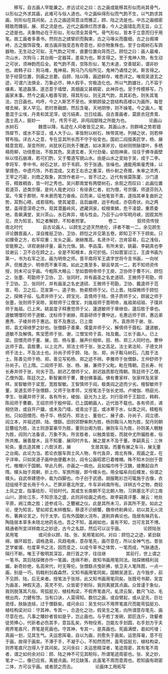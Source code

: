 <!-- { "loadSidebar": true } -->
　　移写，自古画人罕能兼之。彦远试论之曰：古之画或能移其形似而尚其骨气，以形似之外求其画，此难可与俗人道也。今之画纵得形似而气韵不生，以气韵求其画，则形似在其间矣。上古之画迹简意淡而雅正，顾、陆之流是也。中古之画细密精致而臻丽，展、郑之流是也。近代之画焕烂而求备，今人之画错乱而无旨，众工之迹是也。夫象物必在于形似，形似须全其骨气。骨气形似，皆本于立意而归乎用笔。故工画者多善书。然则古之嫔擘织而胸束，古之马喙尖而腹细，古之台阁竦峙，古之服饰容曳，故古画非独变态有奇意也，抑亦物象殊也。至于台阁树石车舆器物，无生动之可拟，无气韵之可侔，直要位置向背而己。顾恺之曰：画人最难，次山水，次狗马；其台阁一定器耳，差易为也。斯言得之。至于鬼神人物，有生动之可状，须神韵而后全。若气韵不周，空陈形似，笔力未道，空善赋彩，谓非妙也。故韩子曰：狗马难，鬼神易。狗马乃凡俗所见，鬼神乃谲怪之状。斯言得之。至于经营位置，则画之总要。自顾、陆以降，画迹鲜存，难悉详之。唯观吴道玄之迹，可谓六法俱全，万象必尽，神人假手，穷极造化也。所以气韵雄壮，几不容于缣素，笔迹磊落，遂恣意于墙壁，其细画又甚稠密，此神异也。至于传模移写，乃画家末事。然今之画人粗善写貌，得其形似，则无其气韵，具其彩色，则失其笔法，岂日画也。呜呼，今之人斯艺不至也。宋朝顾骏之尝结构高楼以为画所，每登楼去梯，家人罕见。若时景融朗，然后含毫，天地阴惨，则不操笔。今之画人，笔墨混于尘埃，丹青和其泥滓，徒污绢素，岂日绘画。自古善画者，莫匪衣冠贵胄、逸士高人，振妙一
　　时，传芳千祀，非闯阎鄙贱之所能为也。
　　
　　论画山水树石
　　
　　魏晋以降，名迹在人间者皆见之矣。其画山水，则群峰之势若钿饰犀节，或水不容泛，或人大于山，率皆附以树石，映带其地，列植之状，则若伸臂布指。详古人之意，专在显其所长而不守于俗变也。国初二阎擅美匠学，杨、展精意宫观，渐变所附，尚犹状石则务于雕透，如冰澌斧刃，绘树则恻脉镂叶，多栖梧苑柳，功倍愈拙，不胜其色。吴道玄者，天付劲毫，幼抱神奥，往往于佛寺画壁纵以怪石崩滩，若可扪酌，又于蜀道写貌山水。由是山水之变始于吴，成于二李。李将军、李中书。树石之状，妙于韦鸥，穷于张通。张噪也。通能用紫毫秃锋，以掌摸色，中遗巧饰，外若混成。又若王右丞之重深，杨仆射之奇赡，朱审之浓秀，王宰之巧密，刘商之取象，其馀作者非一，皆不过之。近代有侯莫陈厦、沙门道芬，精致稠沓，皆一时之秀也。吴兴郡南堂有两壁树石，余观之而叹曰：此画位置若道芬，迹类宗偃，是何人哉吏对曰：有徐表仁者，初为僧，号宗偃，师道芬则入室。今寓于郡侧，年未衰而笔力奋疾。召而来，征他笔皆不类，遂指其单复曲折之势，耳剽心晤，成若宿构。使其凝意，且启幽襟，迨乎构成，亦窃奇状。向之两壁，盖得意深奇之作。观其潜蓄岭风，遮藏洞泉，蛟根束鳞，危干凌碧，重质委地，青飙满堂，吴兴茶山，水石奔异，境与性会。乃召于山中写明月峡，因叙其所见，庶为知言。知之者解颐，不知者拊掌。
　　
　　卷二
　　
　　叙师资传授南北时代
　　
　　自古论画人，以顾生之迹天然绝伦，评者不敢一二。余见顾生评论魏晋画人，深自推挹卫协，卫协、顾恺之并见第五卷。即知卫不下于顾矣。只如狸骨之方，右军叹重；龙头之画，谢赫推高。名贤许可，岂肯容易，后之浅俗，安能察之。详观谢赫评量，最为允惬。姚、李品藻，有所未安。姚最、李嗣真也李驳谢云：卫不合在顾之上。全是不知根本，良可於悒。只如晋室过江，王虞书画为第一，书为右军之法，画为明帝之师。晋平南将军王虞字世将今言书画，一向吠声，但推逸少、明帝而不重平南。如此之类至多，聊且举其一二，若不知师资传授，则未可议乎画。今粗陈大略云：至如晋明帝师于王庾，卫协师于曹不兴，顾恺之、张墨、苟勖师于卫协，卫、张同时，并有画圣之名史道硕、王微师于苟勖，师于卫协。卫、张同时，并有画圣之名史道硕、王微师于苟勖，卫协、戴逵师于范宣，苟、卫之后，范宣第一。逵子勃、勃弟颓师于父。已上晋。陆探微师于顾恺之，探微子绥、弘肃并师于父，顾宝光、袁倩师于陆，倩子质师于父，顾骏之师于张墨，张则师于吴晾，吴晾师于江僧宝，刘胤祖师于晋明帝，胤祖弟绍祖、子璞并师于胤祖。已上宋。姚昙度子释惠觉师于父，蘧道敏师于章继伯，蘧后胜于章也。道敏甥僧珍师于道敏，沈标师于谢赫，周昙研师于曹仲达，毛惠远师于顾，惠远弟惠秀、子棱并师于惠远。皆不及惠远。已上南
　　
　　齐。袁昂师于谢、张、郑，袁尤得绮罗之妙也。张僧繇子善果、儒童并师于父，解倩师于聂松、蘧道敏，道敏不及解倩。焦宝愿师于张、谢，江僧宝师于袁、陆及戴。江长于画人。已上梁。田僧亮师于董、展，田、杨与董、展声价相侔。田、杨、郑三人同时也。曹仲达师于袁。袁胜曹。以上北齐。郑法士师于张，张之高足。法士弟法轮、子德文并师于法士，不及法士也。孙尚子师于顾、陆、张、郑，尚子鞍马树石。几胜于法士。陈善见师于杨、郑，善见写拓杨、郑之迹不辨。李雅师于张僧繇，王仲舒师于孙尚子。已上隋。二阎师于郑、张、杨、展，兼师于父毗。毗在隋朝。范长寿、何长寿并师于张，何劣于范。尉迟乙僧师于父，尉迟跋质那在隋朝。陈廷师于乙僧，乙僧外国，陈廷次之。靳智翼师于曹，曹创佛事画。佛有曹家样、张家样及吴家样。吴智敏师于梁宽，宽胜智敏。王智慎师于阎，极类阎之迹而少劣。檀智敏师于董，吴道玄师于张僧繇，又师于张孝师，又授笔法于张长史旭。卢棱伽、杨庭光、李生、张藏并师于吴，各有所长，棱伽、庭光为上足。刘行臣师于王韶应，韩斡、陈闳师于曹霸，王绍宗师于殷仲容。已上国朝画人，近代皆不载也。各有师资，递相仿效，或自开户牖，或未及门墙，或青出于蓝，或冰寒于水，似类之间，精粗有别。只如田僧亮、杨子华、杨契丹、郑法士、董伯仁、展子虔、孙尚子、阎立德、阎立本，并祖述顾、陆、僧繇。田则郊野柴荆为胜，杨则鞍马人物为胜，契丹则朝廷簪组为胜，法士则游宴豪华为胜，董则台阁为胜，展则车马为胜，孙则美人魑魅为胜，阎则六法备该，万象不失。所言胜者，以触类皆能，而就中尤所偏胜者，俗所共推。展善屋木，且不知董、展同时齐名，展之屋木不及于董。李嗣真云：三休轮奂，董氏造其微；六辔沃若，展
　　
　　生居其骏。而董有展之车马，展无董之台阁。此论为当。若论衣服车舆士风人物，年代各异，南北有殊，观画之宜，在乎详审。只如吴道子画仲由便戴木剑，阎令公画昭君已着帷帽。殊不知木剑创于晋代，帷帽兴于国朝。举此凡例，亦画之一病也。且如幅巾传于汉魏，接罱起自齐隋，幞头始于周朝，折上巾，军旅所服，即今幞头也。用全幅阜向后幞发，俗谓之幞头。自武帝建德中，裁为四脚也。巾子创于武德。胡服靴衫岂可辄施于古像，衣冠组绶不宜长用于今人。芒屏非塞北所宜，牛车非岭南所有。详辨古今之物，商较土风之宜，指事绘形，可验时代。其或生长南朝不见北朝人物，习熟塞北不识江南山川，游处江东，不知京洛之盛，此则非绘画之病也。故李嗣真评董、展云：地处平原，阙江南之胜；迹参戎马，乏簪裾之仪。此是其所未习，非其所不至。如此之论，便为知言。譬如郑玄未辨檐梨，蔡谟不识螃蟹，魏帝终削典论，初以其无火浣布，著典论言之，刊于太学。后有外国献火浣布，遂削弃典论也。隐居有昧药名，陶隐居本草多未晓北地药名也。吾之不知，盖阙如也，虽有不知，岂可言其不博。精通者所宜详辨南北之妙迹，古今之名踪，然后可以议乎画。
　　
　　论顾陆张吴用笔
　　
　　或问余以顾、陆、张、吴用笔如何。对曰：顾恺之之迹，紧劲联绵，循环超忽，调格逸易，风趋电疾，意存笔先，画尽意在，所以全神气也。昔张芝学崔瑗、杜度草书之法，因而变之，以成今草书之体势，一笔而成，气脉通连，隔行不断。唯王子敬明其深旨，故行首之字，往往继
　　
　　其前行，世上谓之一笔书。其后陆探微亦作一笔画，连绵不断，故知书画用笔同法。陆探微精利润媚，新奇妙绝，名高宋代，时无等伦。张僧繇点曳斫拂，依卫夫人笔阵图，一点一画，别是一巧，钩戟利剑森森然，又知书画用笔同矣。国朝吴道玄，古今独步，前不见顾、陆，后无来者。授笔法于张旭，此又知书画用笔同矣。张既号书颠，吴宜为画圣，神假天造，英灵不穷。众皆密于盼际，我则离披其点画。众皆谨于象似，我则脱落其凡俗。弯弧挺刃，植柱构梁，不假界笔直尺。虬须云鬓，数尺飞动，毛根出肉，力健有馀。当有口诀，人莫得知。数仞之画，或自臂起，或从足先，巨壮诡怪，肤脉连结，过于僧繇矣。或问余曰：吴生何以不用界笔直尺而能弯弧挺刃、植柱构梁对曰：守其神，专其一，合造化之功，假吴生之笔，向所谓意存笔先、画尽意在也。凡事之臻妙者皆如是乎，岂止画也。与乎庖丁发硎，郢匠连斤，效颦者徒劳捧心，代斫者必伤其手，意旨乱矣，外物役焉，岂能左手划圆，右手划方乎夫用界笔直尺，界笔是死画也。守其神，专其一，是真画也。死画满壁，曷如圬墁；真画一划，见其生气。夫运思挥毫，自以为画，则愈失于画矣。运思挥毫，意不在于画，故得于画矣。不滞于手，不凝于心，不知然而然，虽弯弧挺刃，植柱构梁，则界笔直尺岂得入于其间矣。又问余曰：夫运思精深者，笔迹周密，其有笔不周者，谓之如何余对曰：顾、陆之神不可见其盼际，所谓笔迹周密也。张、吴之妙，笔才一二，像已应焉，离披点画，时见缺落，此虽笔不周而意周也。若知画有疏密二体，方可议乎画。或者颔之而去。
　　
　　论画体工用拓写
　　
